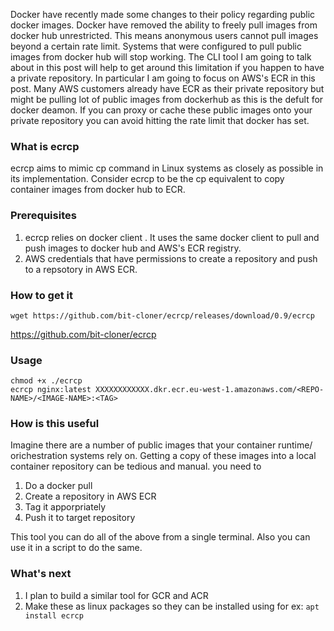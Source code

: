 Docker have recently made some changes to their policy regarding public docker images. Docker have removed the ability to freely pull images from docker hub
unrestricted. This means anonymous users cannot pull images beyond a certain rate limit. Systems that were configured to pull public images from docker hub will 
stop working. The CLI tool I am going to talk about in this post will help to get around this limitation if you happen to have a private repository. In particular 
I am going to focus on AWS's ECR in this post. Many AWS customers already have ECR as their private repository but might be pulling lot of public images from dockerhub
as this is the defult for docker deamon. If you can proxy or cache these public images onto your private repository you can avoid hitting the rate limit that docker has set.

### What is ecrcp
ecrcp aims to mimic cp command in Linux systems as closely as possible in its implementation. Consider ecrcp to be the cp equivalent to copy container images from docker hub to
ECR. 

### Prerequisites
1. ecrcp relies on docker client . It uses the same docker client to pull and push images to docker hub and AWS's ECR registry. 
2. AWS credentials that have permissions to create a repository and push to a repsotory in AWS ECR.

### How to get it
``` 
wget https://github.com/bit-cloner/ecrcp/releases/download/0.9/ecrcp
```
https://github.com/bit-cloner/ecrcp

### Usage
``` 
chmod +x ./ecrcp
ecrcp nginx:latest XXXXXXXXXXXX.dkr.ecr.eu-west-1.amazonaws.com/<REPO-NAME>/<IMAGE-NAME>:<TAG> 
```
### How is this useful 

Imagine there are a number of public images that your container runtime/ orichestration systems rely on. Getting a copy of these images into a local container repository can be tedious and manual.
you need to 
1. Do a docker pull 
2. Create a repository in AWS ECR
3. Tag it apporpriately 
4. Push it to target repository

This tool you can do all of the above from a single terminal. Also you can use it in a script to do the same.

### What's next
1. I plan to build a similar tool for GCR and ACR
2. Make these as linux packages so they can be installed using for ex: ```apt install ecrcp ``` 